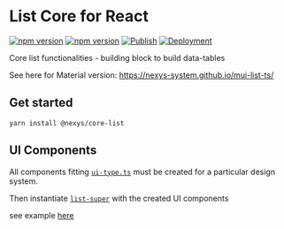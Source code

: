 # List Core for React

[![npm version](https://badge.fury.io/js/%40nexys%2Fcore-list.svg)](https://www.npmjs.com/package/@nexys/core-list)
[![npm version](https://img.shields.io/npm/v/@nexys/core-list.svg)](https://www.npmjs.com/package/@nexys/core-list)
[![Publish](https://github.com/nexys-system/core-list/actions/workflows/publish.yml/badge.svg)](https://github.com/nexys-system/core-list/actions/workflows/publish.yml)
[![Deployment](https://github.com/nexys-system/core-list/actions/workflows/deploy.yml/badge.svg)](https://github.com/nexys-system/core-list/actions/workflows/deploy.yml)

Core list functionalities - building block to build data-tables

See here for Material version: https://nexys-system.github.io/mui-list-ts/

## Get started

`yarn install @nexys/core-list`

## UI Components

All components fitting [`ui-type.ts`](https://github.com/nexys-system/core-list/blob/master/src/lib/list/ui-type.ts) must be created for a particular design system.

Then instantiate [`list-super`](https://github.com/nexys-system/core-list/blob/master/src/lib/list/list-super.tsx) with the created UI components

see example [here](https://github.com/nexys-system/core-list/commit/6e7df1eadab7ca14b99118a6a27dbb34c4eb859f#diff-25a6634263c1b1f6fc4697a04e2b9904ea4b042a89af59dc93ec1f5d44848a26)
